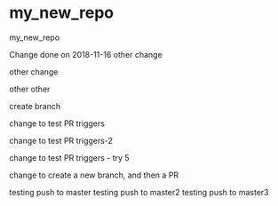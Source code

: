 # my_new_repo
my_new_repo

Change done on 2018-11-16
other change

other change

other other


create branch

change to test PR triggers

change to test PR triggers-2


change to test PR triggers - try 5

change to create a new branch, and then a PR


testing push to master
testing push to master2
testing push to master3
